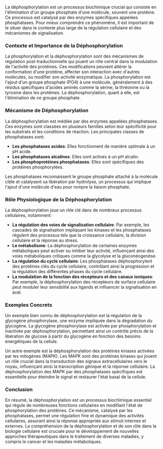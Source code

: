 La déphosphorylation est un processus biochimique crucial qui consiste en l'élimination d'un groupe phosphate d'une molécule, souvent une protéine. Ce processus est catalysé par des enzymes spécifiques appelées phosphatases. Pour mieux comprendre ce phénomène, il est important de le situer dans le contexte plus large de la régulation cellulaire et des mécanismes de signalisation.

### Contexte et Importance de la Déphosphorylation

La phosphorylation et la déphosphorylation sont des mécanismes de régulation post-traductionnelle qui jouent un rôle central dans la modulation de l'activité des protéines. Ces modifications peuvent altérer la conformation d'une protéine, affecter son interaction avec d'autres molécules, ou modifier son activité enzymatique. La phosphorylation est l'ajout d'un groupe phosphate (PO4) à une molécule, généralement à des résidus spécifiques d'acides aminés comme la sérine, la thréonine ou la tyrosine dans les protéines. La déphosphorylation, quant à elle, est l'élimination de ce groupe phosphate.

### Mécanisme de Déphosphorylation

La déphosphorylation est médiée par des enzymes appelées phosphatases. Ces enzymes sont classées en plusieurs familles selon leur spécificité pour les substrats et les conditions de réaction. Les principales classes de phosphatases sont:

- **Les phosphatases acides**: Elles fonctionnent de manière optimale à un pH acide.
- **Les phosphatases alcalines**: Elles sont actives à un pH alcalin.
- **Les phosphoprotéines phosphatases**: Elles sont spécifiques des protéines phosphorylées.

Les phosphatases reconnaissent le groupe phosphate attaché à la molécule cible et catalysent sa libération par hydrolyse, un processus qui implique l'ajout d'une molécule d'eau pour rompre la liaison phosphate.

### Rôle Physiologique de la Déphosphorylation

La déphosphorylation joue un rôle clé dans de nombreux processus cellulaires, notamment:

- **La régulation des voies de signalisation cellulaire**: Par exemple, les cascades de signalisation impliquant les kinases et les phosphatases régulent des processus tels que la croissance cellulaire, la division cellulaire et la réponse au stress.
- **Le métabolisme**: La déphosphorylation de certaines enzymes métaboliques peut activer ou inhiber leur activité, influençant ainsi des voies métaboliques critiques comme la glycolyse et la gluconéogenèse.
- **La régulation du cycle cellulaire**: Les phosphatases déphosphorylent des protéines clés du cycle cellulaire, contrôlant ainsi la progression et la régulation des différentes phases du cycle cellulaire.
- **La modulation de la fonction des récepteurs et des canaux ioniques**: Par exemple, la déphosphorylation des récepteurs de surface cellulaire peut moduler leur sensibilité aux ligands et influencer la signalisation en aval.

### Exemples Concrets

Un exemple bien connu de déphosphorylation est la régulation de la glycogène phosphorylase, une enzyme impliquée dans la dégradation du glycogène. La glycogène phosphorylase est activée par phosphorylation et inactivée par déphosphorylation, permettant ainsi un contrôle précis de la libération de glucose à partir du glycogène en fonction des besoins énergétiques de la cellule.

Un autre exemple est la déphosphorylation des protéines kinases activées par les mitogènes (MAPK). Les MAPK sont des protéines kinases qui jouent un rôle crucial dans la transduction des signaux extracellulaires vers le noyau, influençant ainsi la transcription génique et la réponse cellulaire. La déphosphorylation des MAPK par des phosphatases spécifiques est essentielle pour éteindre le signal et restaurer l'état basal de la cellule.

### Conclusion

En résumé, la déphosphorylation est un processus biochimique essentiel qui régule de nombreuses fonctions cellulaires en modifiant l'état de phosphorylation des protéines. Ce mécanisme, catalysé par les phosphatases, permet une régulation fine et dynamique des activités cellulaires, assurant ainsi la réponse appropriée aux stimuli internes et externes. La compréhension de la déphosphorylation et de son rôle dans la biologie cellulaire est cruciale pour le développement de nouvelles approches thérapeutiques dans le traitement de diverses maladies, y compris le cancer et les maladies métaboliques.